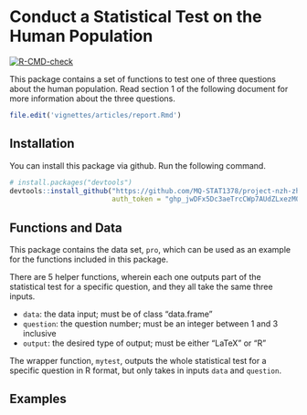 
<!-- README.md is generated from README.Rmd. Please edit that file -->

# Conduct a Statistical Test on the Human Population

<!-- badges: start -->

[![R-CMD-check](https://github.com/MQ-STAT1378/project-nzh-zhou/workflows/R-CMD-check/badge.svg)](https://github.com/MQ-STAT1378/project-nzh-zhou/actions)
<!-- badges: end -->

This package contains a set of functions to test one of three questions
about the human population. Read section 1 of the following document for
more information about the three questions.

``` r
file.edit('vignettes/articles/report.Rmd')
```

## Installation

You can install this package via github. Run the following command.

``` r
# install.packages("devtools")
devtools::install_github("https://github.com/MQ-STAT1378/project-nzh-zhou", 
                         auth_token = "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")
```

## Functions and Data

This package contains the data set, `pro`, which can be used as an
example for the functions included in this package.

There are 5 helper functions, wherein each one outputs part of the
statistical test for a specific question, and they all take the same
three inputs.

-   `data`: the data input; must be of class “data.frame”
-   `question`: the question number; must be an integer between 1 and 3
    inclusive
-   `output`: the desired type of output; must be either “LaTeX” or “R”

The wrapper function, `mytest`, outputs the whole statistical test for a
specific question in R format, but only takes in inputs `data` and
`question`.

## Examples
